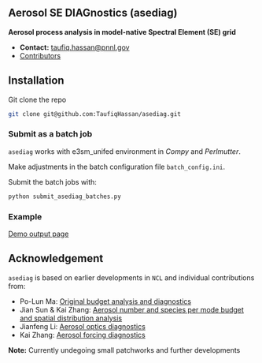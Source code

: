## Aerosol SE DIAGnostics (asediag)

**Aerosol process analysis in model-native Spectral Element (SE) grid**

* **Contact:** [taufiq.hassan@pnnl.gov](taufiq.hassan@pnnl.gov) 
* [Contributors](./AUTHORS.rst)

Installation
------------

Git clone the repo
```bash
git clone git@github.com:TaufiqHassan/asediag.git
```

### Submit as a batch job

`asediag` works with e3sm_unifed environment in *Compy* and *Perlmutter*.

Make adjustments in the batch configuration file `batch_config.ini`.

Submit the batch jobs with:
```bash
python submit_asediag_batches.py
```
### Example 

[Demo output page](https://compy-dtn.pnl.gov/hass877/share/aer_diag/F20TR_2016Emis_ne30pg2_def_minus_F20TR_1850Emis_ne30pg2_def/aerosol.html)

Acknowledgement
---------------
`asediag` is based on earlier developments in `NCL` and individual contributions from:
* Po-Lun Ma: [Original budget analysis and diagnostics](https://github.com/eagles-project/aerosol_diag)
* Jian Sun & Kai Zhang: [Aerosol number and species per mode budget and spatial distribution analysis](https://github.com/eagles-project/aerosol_diag/tree/jian/develop)
* Jianfeng Li: [Aerosol optics diagnostics](https://github.com/eagles-project/aerosol_diag/tree/jianfeng_update)
* Kai Zhang: [Aerosol forcing diagnostics](https://github.com/kaizhangpnl/e3sm_erf_aerosol)

**Note:** Currently undegoing small patchworks and further developments